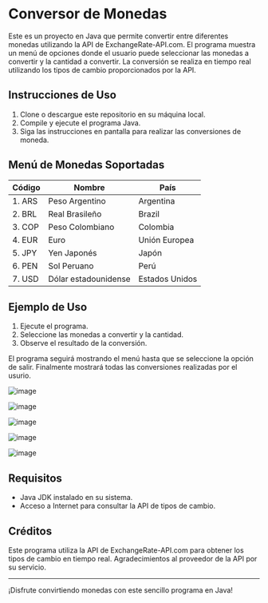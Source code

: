 # Conversor de Monedas

Este es un proyecto en Java que permite convertir entre diferentes monedas utilizando la API de ExchangeRate-API.com. 
El programa muestra un menú de opciones donde el usuario puede seleccionar las monedas a convertir y la cantidad a convertir. 
La conversión se realiza en tiempo real utilizando los tipos de cambio proporcionados por la API.

## Instrucciones de Uso

1. Clone o descargue este repositorio en su máquina local.
2. Compile y ejecute el programa Java.
3. Siga las instrucciones en pantalla para realizar las conversiones de moneda.

## Menú de Monedas Soportadas

| Código | Nombre                | País               |
|--------|-----------------------|--------------------|
| 1. ARS | Peso Argentino        | Argentina          |
| 2. BRL | Real Brasileño        | Brazil             |
| 3. COP | Peso Colombiano       | Colombia           |
| 4. EUR | Euro                  | Unión Europea      |
| 5. JPY | Yen Japonés           | Japón              |
| 6. PEN | Sol Peruano           | Perú               |
| 7. USD | Dólar estadounidense  | Estados Unidos     |

## Ejemplo de Uso

1. Ejecute el programa.
2. Seleccione las monedas a convertir y la cantidad.
3. Observe el resultado de la conversión.

El programa seguirá mostrando el menú hasta que se seleccione la opción de salir.
Finalmente mostrará todas las conversiones realizadas por el usurio.

![image](https://github.com/AndreGarT/conversor-monedas/assets/117962279/5b72ff4c-5f1e-4bb7-a80d-1d88d563e99f)

![image](https://github.com/AndreGarT/conversor-monedas/assets/117962279/2721bec2-301a-4e2c-b01d-07ebb7b8f25b)

![image](https://github.com/AndreGarT/conversor-monedas/assets/117962279/123035e8-a999-488a-afeb-4127ab4696ae)

![image](https://github.com/AndreGarT/conversor-monedas/assets/117962279/9ee0a77a-420b-4265-988a-75417dc38258)

![image](https://github.com/AndreGarT/conversor-monedas/assets/117962279/36f13f65-465e-48d2-a15a-a430aac72cc7)


## Requisitos

- Java JDK instalado en su sistema.
- Acceso a Internet para consultar la API de tipos de cambio.

## Créditos

Este programa utiliza la API de ExchangeRate-API.com para obtener los tipos de cambio en tiempo real. Agradecimientos al proveedor de la API por su servicio.

---

¡Disfrute convirtiendo monedas con este sencillo programa en Java!
